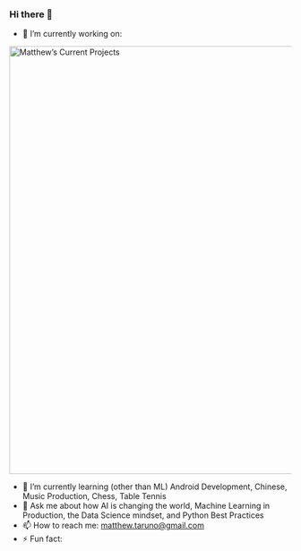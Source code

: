 ### Hi there 👋

<!--
**mtaruno/mtaruno** is a ✨ _special_ ✨ repository because its `README.md` (this file) appears on your GitHub profile.

Here are some ideas to get you started:

- 🔭 I’m currently working on ...
- 🌱 I’m currently learning ...
- 👯 I’m looking to collaborate on ...
- 🤔 I’m looking for help with ...
- 💬 Ask me about ...
- 📫 How to reach me: ...
- 😄 Pronouns: ...
- ⚡ Fun fact: ...
-->

- 🔭 I’m currently working on:
<img width="764" alt="Matthew’s Current Projects" src="https://user-images.githubusercontent.com/44710581/128583870-901d3891-6a3b-4daf-807c-a8521aad9fd6.png">

- 🌱 I’m currently learning (other than ML) Android Development, Chinese, Music Production, Chess, Table Tennis
- 💬 Ask me about how AI is changing the world, Machine Learning in Production, the Data Science mindset, and Python Best Practices
- 📫 How to reach me: matthew.taruno@gmail.com
- ⚡ Fun fact: 
